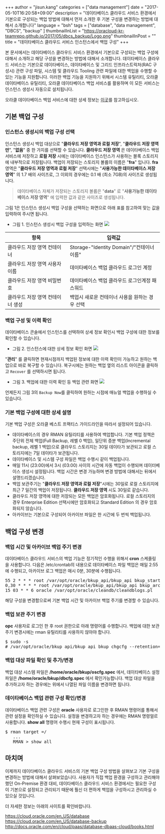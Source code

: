 +++
author = "jisun.kang"
categories = ["data management"]
date = "2017-05-10T16:20:58+09:00"
description = "데이타베이스 클라우드 서비스 환경에서 기본으로 구성되는 백업 방법에 대해서 먼저 소개한 후 기본 구성을 변경하는 방법에 대해서 소개합니다"
language = "bsh"
tags = ["database", "data management", "DBCS", "backup" ]
thumbnailInList = "https://oracloud-kr-teamrepo.github.io/2017/05/dbcs_backup/Logo.png"
thumbnailInPost = ""
title = "데이타베이스 클라우드 서비스 인스턴스에서 백업 구성"
+++

본 문서에서는 데이타베이스 클라우드 서비스 환경에서 기본으로 구성되는 백업 구성에 대해서 소개하고 해당 구성을 변경하는 방법에 대해서 소개합니다. 
데이타베이스 클라우드 서비스는 기본으로 데이타베이스, 데이타베이스 및 그리드 인프라스트럭처(RAC 구성시) 관련 구성 파일, 시스템 및 클라우드 Tooling 관련 파일에 대한 백업을 수행할 수 있는 기능을 지원합니다. 이러한 백업 기능을 지원하기 위해서 시스템 유틸리티, 오라클 데이타베이스 유틸리티, 오라클 데이타베이스 백업 서비스를 활용하며 이 모든 서비스는 인스턴스 생성시 자동으로 설치됩니다. 

오라클 데이타베이스 백업 서비스에 대한 상세 정보는 <a href="/post/obcs/">이곳</a>를 참고하십시오.

## 기본 백업 구성

### 인스턴스 생성시의 백업 구성 선택

인스턴스 생성시 백업 대상으로 "__클라우드 저장 영역과 로컬 저장__", "__클라우드 저장 영역만__", "__없음__"  중 한 가지를 선택할 수 있습니다. __클라우드 저장 영역__ 은 데이타베이스 백업 서비스에 저장하고 __로컬 저장__ 시에는 데이타베이스 인스턴스가 사용하는 블록 스토리지에 내부적으로 저장됩니다. 백업이 저장되는 스토리지 볼륨의 이름은 "__fra__" 입니다. __fra__ 영역은 "__클라우드 저장 영역과 로컬 저장__" 선택시에는 "__사용가능한 데이타베이스 저장 영역__" 의 1.7 배의 사이즈로, 그 이외의 경우에는 0.1 배 (최소 7GB)의 사이즈로 생성됩니다. 

> 데이타베이스 자체가 저장되는 스토리지 볼륨은 "__data__" 로 "__사용가능한 데이타베이스 저장 영역__" 에 입력한 값과 같은 사이즈로  생성됩니다. 

그림 1은 인스턴스 생성시 백업 구성을 선택하는 화면으로 아래 표를 참고하여 맞는 값을 입력하여 주시면 됩니다.

- 그림 1. 인스턴스 생성시 백업 구성을 입력하는 화면
![](https://oracloud-kr-teamrepo.github.io/2017/05/dbcs_backup/dbcs-creation1.PNG)

| 항목 | 입력값 |
| ------ | ------ | 
| 클라우드 저장 영역 컨테이너 | Storage-"Identity Domain"/"컨테이너 이름" | 
| 클라우드 저장 영역 사용자 이름	| 데이타베이스 백업 클라우드 로그인 계정 | 
| 클라우드 저장 영역 비밀번호 | 데이타베이스 백업 클라우드 로그인계정 패스워드 | 
| 클라우드 저장 영역 컨테이너 생성 | 백업시 새로운 컨테이너 사용을 원하는 경우 선택 |

### 백업 구성 및 이력 확인

데이타베이스 콘솔에서 인스턴스를 선택하여 상세 정보 확인시 백업 구성에 대한 정보를 확인할 수 있습니다.

- 그림 2. 인스턴스에 대한 상세 정보 확인 화면
![](https://oracloud-kr-teamrepo.github.io/2017/05/dbcs_backup/DBCS-status.PNG)

"__관리__" 를 클릭하면 현재시점까지 백업된 정보에 대한 이력 확인이 가능하고 원하는 백업으로 바로 복구할 수 있습니다. 복구시에는 원하는 백업 옆의 리스트 아이콘을 클릭하고 ```Recover``` 를 선택하시면 됩니다. 

- 그림 3. 백업에 대한 이력 확인 등 백업 관련 화면
![](https://oracloud-kr-teamrepo.github.io/2017/05/dbcs_backup/backup-history.PNG)

언제든지 그림 3의 ```Backup Now```를 클릭하여 원하는 시점에 매뉴얼 백업을 수행하실 수 있습니다.

### 기본 백업 구성에 대한 상세 설명

기본 백업 구성은 오라클 베스트 프랙티스 가이드라인을 따라서 설정되어 있습니다. 

- 데이타베이스의 경우 RMAN 유틸리티를 사용하여 백업합니다. 기본 백업 정책은 주단위 전체 백업(Full Backup, 레벨 0 백업), 일단위 증분 백업(Incremental backup, 레벨 1 백업)으로 클라우드 스토리지는 30일 데이타가 보관되고 로컬 스토리지에는 7일 데이타가 보관됩니다. 
- 데이타베이스 및 시스템 구성 파일은 백업 수행시 같이 백업됩니다.
- 매일 11시 (23:00)에서 3시 (03:00) 사이의 시간에 자동 백업이 수행되며 데이터베이스 생성시 설정됩니다. 백업 시간은 변경 가능하며 변경 방법에 대해서는 뒤에서 설명드리겠습니다.
- 백업 보관주기는 "__클라우드 저장 영역과 로컬 저장__"시에는 30일로 로컬 스토리지에 최근 7 일간의 백업이 저장됩니다. __클라우드 저장 영역__ 시도 30일로 같습니다. 
- 클라우드 저장 영역에 대한 저장되는 모든 백업은 암호화됩니다. 로컬 스토리지의 경우 Enterprise Edition 선택시에만 암호화되고 Standard Edition 의 경우 암호화되지 않습니다. 
- 아카이브는 기본으로 구성되어 아카이브 파일은 한 시간에 두 번씩 백업됩니다. 

## 백업 구성 변경

### 백업 시간 및 아카이브 백업 주기 변경

데이타베이스 클라우드 서비스의 백업 기능은 정기적인 수행을 위해서 __cron__ 스케줄링을 사용합니다. 다음은 /etc/crontab의 내용으로 데이타베이스 파일 백업은 매일 2:55에 수행되고, 아카이브 로그 백업은 매시 0분, 30분에 수행됩니다. 

<pre class="prettyprint">
55 2 * * * root /var/opt/oracle/bkup_api/bkup_api bkup_start --dbname=ORCL
0,30 * * * * root /var/opt/oracle/bkup_api/bkup_api bkup_archlogs --dbname=ORCL
15 03 * * 6 oracle /var/opt/oracle/cleandb/cleandblogs.pl
</pre>

해당 구성을 변경함으로써 기본 백업 시간 및 아카이브 백업 주기를 변경할 수 있습니다. 

### 백업 보관 주기 변경

__opc__ 사용자로 로그인 한 후 root 권한으로 아래 명령어를 수행합니다. 백업에 대한 보관주기 변경시에는 rman 유틸리티를 사용하지 않아야 합니다. 

<pre class="prettyprint">
$ sudo -s
# /var/opt/oracle/bkup_api/bkup_api bkup_chgcfg --retention=days
</pre>

### 백업 대상 파일 확인 및 추가/변경

백업 대상 시스템 파일은 __/home/oracle/bkup/oscfg.spec__ 에서, 데이타베이스 설정 파일은 __/home/oracle/bkup/dbcfg.spec__ 에서 확인가능합니다. 백업 대상 파일을 추가하고자 하는 경우에는 위에서 나열된 파일 이름을 변경하면 됩니다. 

### 데이타베이스 백업 관련 구성 확인/변경

데이타베이스 백업 관련 구성은 __oracle__ 사용자로 로그인한 후 RMAN 명령어를 통해서 관련 설정을 확인하실 수 있습니다. 설정을 변경하고자 하는 경우에는 RMAN 명령얼르 사용합니다. __show all__  명령어 수행시 현재 구성이 표시됩니다. 

<pre class="prettyprint">
$ rman target =/
   ...
   RMAN > show all
</pre>

## 마치며

이제까지 데이타베이스 클라우드 서비스의 기본 백업 구성 방법을 살펴보고 기본 구성을 변경하는 방법에 대해서 살펴보았습니다. 사용자가 직접 백업 환경을 구성하고 관리해야 했던 On-Premise 환경 대비, 데이타베이스 클라우드 서비스 환경에서는 필요한 구성이 기본으로 설정되고 관리되기 때문에 훨신 더 편하게 백업을 구성하시고 관리하실 수 있으실 것입니다.

더 자세한 정보는 아래의 사이트를 확인바랍니다.

https://cloud.oracle.com/en_US/database <br />
https://cloud.oracle.com/en_US/database-backup <br />
http://docs.oracle.com/en/cloud/paas/database-dbaas-cloud/books.html

